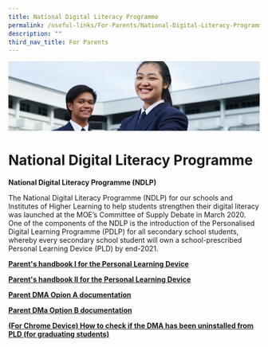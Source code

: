 ```yaml
---
title: National Digital Literacy Programme
permalink: /useful-links/For-Parents/National-Digital-Literacy-Programme/
description: ""
third_nav_title: For Parents
---
```

![](/images/Useful%20Links.jpg)

National Digital Literacy Programme
===================================

<b>National Digital Literacy Programme (NDLP)</b>

The National Digital Literacy Programme (NDLP) for our schools and Institutes of Higher Learning to help students strengthen their digital literacy was launched at the MOE’s Committee of Supply Debate in March 2020. One of the components of the NDLP is the introduction of the Personalised Digital Learning Programme (PDLP) for all secondary school students, whereby every secondary school student will own a school-prescribed Personal Learning Device (PLD) by end-2021.
	
[**Parent's handbook I for the Personal Learning Device**](/files/PDLP/Parent%20Handbook%20I%20on%20Learning%20with%20a%20PLD.pdf)

[**Parent's handbook II for the Personal Learning Device**](/files/PDLP/Parent%20Handbook%20II%20on%20Learning%20with%20a%20PLD.pdf)

[**Parent DMA Opion A documentation**](/files/PDLP/DMA%20Parent%20Guide%20v2%20-%20Option%20A%20Chrome%20OS.pdf)

[**Parent DMa Option B documentation**](/files/PDLP/Parent%20Handbook%20II%20on%20Learning%20with%20a%20PLD.pdf)

[**(For Chrome Device) How to check if the DMA has been uninstalled from PLD (for graduating students)**](/files/DMA%20Parent%20Guide%20v2%20-%20Option%20B%20Chrome%20OS.pdf)